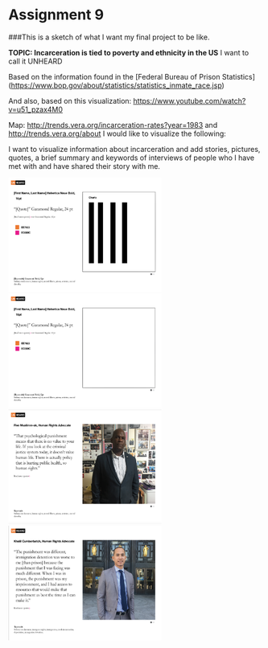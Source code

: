 # Assignment 9

###This is a sketch of what I want my final project to be like. 

**TOPIC: Incarceration is tied to poverty and ethnicity in the US** I want to call it UNHEARD

Based on the information found in the [Federal Bureau of Prison Statistics] (https://www.bop.gov/about/statistics/statistics_inmate_race.jsp)

And also, based on this visualization: https://www.youtube.com/watch?v=u51_pzax4M0

Map: http://trends.vera.org/incarceration-rates?year=1983 and http://trends.vera.org/about
I would like to visualize the following:

I want to visualize information about incarceration and add stories, pictures, quotes, a brief summary and keywords of interviews of people who I have met with and have shared their story with me. 

<img src="4.png" alt="Chart" style="width:304px;height:228px;">
<img src="1.png" alt="Chart" style="width:304px;height:228px;">
<img src="2.png" alt="Chart" style="width:304px;height:228px;">
<img src="3.png" alt="Chart" style="width:304px;height:228px;">
